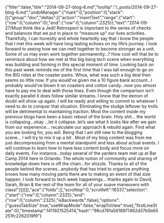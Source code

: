 {"filter":false,"title":"2014-09-27-blog-6.md","tooltip":"/_posts/2014-09-27-blog-6.md","undoManager":{"mark":0,"position":0,"stack":[[{"group":"doc","deltas":[{"action":"insertText","range":{"start":{"row":0,"column":0},"end":{"row":0,"column":2325}},"text":"2014-09-27/Must think like a Jedi!  Retrospect is important to the series of checks and balances that we put in place to “measure up” our lives activities.  Thankfully, I can honestly and whole heartedly say that I know the people that I met this week will have long lasting echoes on my life’s journey.  I look forward to seeing how we can melt together to become stronger as a unit.  Some of us may even work together permanently…?  How cool will that be to reminisce about how we met at this big bang tech scene when everything was building and forming in this special moment of time.  Looking back on this past week reminds me of the first time that I was tall enough to go on the BIG rides at the coaster parks.  Whoa, what was such a big deal then seems so little now.  If you would’ve given me a 10 figure bank account…I probably would’ve blown it on coasters and cotton candy…now you almost have to pay me to deal with those lines.  Even though the comparison isn’t exactly parallel it does follow similar streams.  I know that the demon of doubt will show up again.  I will be ready and willing to commit to whatever I need to do to conquer that situation.  Eliminating the sludge leftover by trolls will be detrimental to maintaining traction.  Most the content inside my previous blogs have been a basic reboot of the brain.  Holy shit... the world is collapsing…okay ...let it collapse..let’s see what it looks like after we gain from our experience… recalculate our approach & rebuild again.  Find what you are looking for, you will.  Being that I am still new to the blogging scene… I will try to mix it up a bit .  Most of my blog content was from me just decompressing from a mental standpoint and less about actual events.  I will continue to learn how to have less content body and focus more on daily events.  For instance…today several of the yarders team met up at Bar Camp 2014 here in Orlando.  The whole notion of community and sharing of knowledge down here is off the chain…for shizzle.  Thanks to all of the people behind the scenes…anybody that has tried to organize anything knows how many moving parts there are to making an event of that size happen.  I look forward to tech week happenings… thanks again to David, Sarah, Brian & the rest of the team for all of your suave maneuvers with class!"}]}]]},"ace":{"folds":[],"scrolltop":0,"scrollleft":16337,"selection":{"start":{"row":0,"column":2325},"end":{"row":0,"column":2325},"isBackwards":false},"options":{"guessTabSize":true,"useWrapMode":false,"wrapToView":true},"firstLineState":0},"timestamp":1411921525414,"hash":"98cd76fa5618971462d37b5b65251fc2262019f9"}